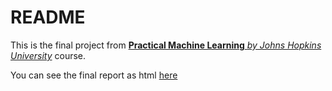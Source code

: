 # README
This is the final project from [**Practical Machine Learning** _by Johns Hopkins University_](https://www.coursera.org/learn/practical-machine-learning) course.

You can see the final report as html [here](http://anacoursera.github.io/MachineLearning/)
